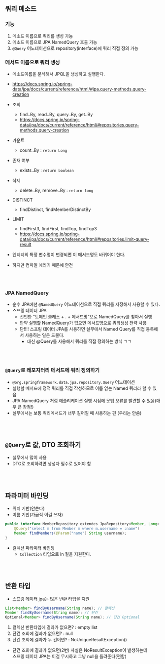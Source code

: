 ## 쿼리 메소드

### 기능
1. 메소드 이름으로 쿼리를 생성 가능
2. 메소드 이름으로 JPA NamedQuery 호출 가능
3. `@Query` 어노테이션으로 repository(interface)에 쿼리 직접 정의 가능

### 메서드 이름으로 쿼리 생성

- 메소드이름을 분석해서 JPQL을 생성하고 실행한다.
- https://docs.spring.io/spring-data/jpa/docs/current/reference/html/#jpa.query-methods.query-creation
- 조회
  - find..By, read..By, query..By, get..By
  - https://docs.spring.io/spring-data/jpa/docs/current/reference/html/#repositories.query-methods.query-creation
- 카운트
  - count..By : `return Long`
- 존재 여부
  - exists..By : `return boolean`
- 삭제
  - delete..By, remove..By : `return long`
- DISTINCT
  - findDistinct, findMemberDistinctBy
- LIMIT
  - findFirst3, findFirst, findTop, findTop3
  - https://docs.spring.io/spring-data/jpa/docs/current/reference/html/#repositories.limit-query-result

- 엔티티의 특정 변수명이 변경되면 이 메서드명도 바뀌어야 한다.
- 하지만 컴파일 에러기 때문에 안전

<br><br>

### JPA NamedQuery
- 순수 JPA에선 `@NamedQuery` 어노테이션으로 직접 쿼리를 지정해서 사용할 수 있다.
- 스프링 데이터 JPA
  - 선언한 "도메인 클래스 + . + 메서드명"으로 NamedQuery를 찾아서 실행
  - 만약 실행할 NamedQuery가 없으면 메서드명으로 쿼리생성 전략 사용
  - 단!!!! 스프링 데이터 JPA를 사용하면 실무에서 Named Query를 직접 등록해서 사용하는 일은 드물다.
    - 대신 @Query를 사용해서 쿼리를 직접 정의하는 방식 ㄱㄱ

<br><br>

### `@Query`로 레포지터리 메서드에 쿼리 정의하기
- `@org.springframework.data.jpa.repository.Query` 어노테이션
- 실행할 메서드에 정적 쿼리를 직접 작성하므로 이름 없는 Named 쿼리라 할 수 있음
- JPA NamedQuery 처럼 애플리케이션 실행 시점에 문법 오류를 발견할 수 있음(매우 큰 장점!)
- 실무에서는 보통 쿼리메서드가 너무 길어질 때 사용하는 편 (우리는 안씀)

<br><br>

## `@Query`로 값, DTO 조회하기 
- 실무에서 많이 사용
- DTO로 조회하려면 생성자 필수로 있어야 함

<br><br>

## 파라미터 바인딩
- 위치 기반(안쓴다)
- 이름 기반(가급적 이걸 쓰자)
```java
public interface MemberRepository extendes JpaRepository<Member, Long> {
    @Query("select m from Member m where m.username = :name")
    Member findMembers(@Param("name") String username);
}
```
- 컬렉션 파라미터 바인딩
  - `Collection` 타입으로 in 절을 지원한다.

<br><br>

## 반환 타입
- 스프링 데이터 jpa는 많은 반환 타입을 지원
```java
List<Member> findByUsername(String name); // 컬렉션
Member findByUsername(String name); // 단건
Optional<Member> findByUsername(String name); // 단건 Optional
```
1. 컬렉션 반환타입에 결과가 없으면? : empty list
2. 단건 조회에 결과가 없으면? : null
3. 단건 조회에 결과가 두 건이면? : NoUniqueResultException()

- 단건 조회에 결과가 없으면(2번) 사실은 NoResultException이 발생하는데 <br>
스프링 데이터 JPA는 이걸 무시하고 그냥 null을 돌려준다(편함)
